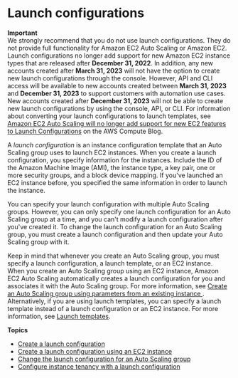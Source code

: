 # Launch configurations<a name="launch-configurations"></a>

**Important**  
We strongly recommend that you do not use launch configurations\. They do not provide full functionality for Amazon EC2 Auto Scaling or Amazon EC2\.   
Launch configurations no longer add support for new Amazon EC2 instance types that are released after **December 31, 2022**\. In addition, any new accounts created after **March 31, 2023** will not have the option to create new launch configurations through the console\. However, API and CLI access will be available to new accounts created between **March 31, 2023** and **December 31, 2023** to support customers with automation use cases\. New accounts created after **December 31, 2023** will not be able to create new launch configurations by using the console, API, or CLI\. For information about converting your launch configurations to launch templates, see [Amazon EC2 Auto Scaling will no longer add support for new EC2 features to Launch Configurations](http://aws.amazon.com/blogs/compute/amazon-ec2-auto-scaling-will-no-longer-add-support-for-new-ec2-features-to-launch-configurations/) on the AWS Compute Blog\.

A *launch configuration* is an instance configuration template that an Auto Scaling group uses to launch EC2 instances\. When you create a launch configuration, you specify information for the instances\. Include the ID of the Amazon Machine Image \(AMI\), the instance type, a key pair, one or more security groups, and a block device mapping\. If you've launched an EC2 instance before, you specified the same information in order to launch the instance\.

You can specify your launch configuration with multiple Auto Scaling groups\. However, you can only specify one launch configuration for an Auto Scaling group at a time, and you can't modify a launch configuration after you've created it\. To change the launch configuration for an Auto Scaling group, you must create a launch configuration and then update your Auto Scaling group with it\.

Keep in mind that whenever you create an Auto Scaling group, you must specify a launch configuration, a launch template, or an EC2 instance\. When you create an Auto Scaling group using an EC2 instance, Amazon EC2 Auto Scaling automatically creates a launch configuration for you and associates it with the Auto Scaling group\. For more information, see [Create an Auto Scaling group using parameters from an existing instance ](create-asg-from-instance.md)\. Alternatively, if you are using launch templates, you can specify a launch template instead of a launch configuration or an EC2 instance\. For more information, see [Launch templates](launch-templates.md)\.

**Topics**
+ [Create a launch configuration](create-launch-config.md)
+ [Create a launch configuration using an EC2 instance](create-lc-with-instanceID.md)
+ [Change the launch configuration for an Auto Scaling group](change-launch-config.md)
+ [Configure instance tenancy with a launch configuration](auto-scaling-dedicated-instances.md)